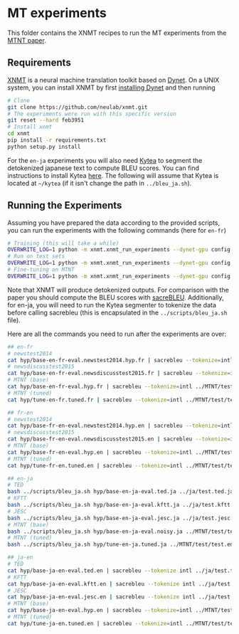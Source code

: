 # MT experiments

This folder contains the XNMT recipes to run the MT experiments from the [MTNT paper](http://www.cs.cmu.edu/~pmichel1/hosting/mtnt-emnlp.pdf).

## Requirements


[XNMT](https://github.com/neulab/xnmt) is a neural machine translation toolkit based on [Dynet](https://github.com/clab/dynet). On a UNIX system, you can install XNMT by first [installing Dynet](https://dynet.readthedocs.io/en/latest/python.html) and then running

```bash
# Clone
git clone https://github.com/neulab/xnmt.git
# The experiments were run with this specific version
git reset --hard feb3951
# Install xnmt
cd xnmt
pip install -r requirements.txt
python setup.py install
```

For the `en-ja` experiments you will also need [Kytea](http://www.phontron.com/kytea/) to segment the detokenized japanese text to compute BLEU scores. You can find instructions to install Kytea [here](http://www.phontron.com/kytea/#download). The following will assume that Kytea is located at `~/kytea` (if it isn't change the path in `../bleu_ja.sh`). 

## Running the Experiments

Assuming you have prepared the data according to the provided scripts, you can run the experiments with the following commands (here for `en-fr`)

```bash
# Training (this will take a while)
OVERWRITE_LOG=1 python -m xnmt.xnmt_run_experiments --dynet-gpu config.en-fr.yaml
# Run on test sets
OVERWRITE_LOG=1 python -m xnmt.xnmt_run_experiments --dynet-gpu config.en-fr.eval.yaml
# Fine-tuning on MTNT
OVERWRITE_LOG=1 python -m xnmt.xnmt_run_experiments --dynet-gpu config.en-fr.tune.yaml
```

Note that XNMT will produce detokenized outputs. For comparison with the paper you should compute the BLEU scores with [sacreBLEU](https://github.com/mjpost/sacreBLEU). Additionally, for en-ja, you will need to run the Kytea segmenter to tokenize the data before calling sacrebleu (this is encapsulated in the `../scripts/bleu_ja.sh` file).

Here are all the commands you need to run after the experiments are over:

```bash
## en-fr
# newstest2014
cat hyp/base-en-fr-eval.newstest2014.hyp.fr | sacrebleu --tokenize=intl ../fr/newstest2014.fr
# newsdiscusstest2015
cat hyp/base-en-fr-eval.newsdiscusstest2015.fr | sacrebleu --tokenize=intl ../fr/newsdiscusstest2015.fr
# MTNT (base)
cat hyp/base-en-fr-eval.hyp.fr | sacrebleu --tokenize=intl ../MTNT/test/test.en-fr.fr
# MTNT (tuned)
cat hyp/tune-en-fr.tuned.fr | sacrebleu --tokenize=intl ../MTNT/test/test.en-fr.fr

## fr-en
# newstest2014
cat hyp/base-fr-en-eval.newstest2014.hyp.en | sacrebleu --tokenize=intl ../fr/newstest2014.en
# newsdiscusstest2015
cat hyp/base-fr-en-eval.newsdiscusstest2015.en | sacrebleu --tokenize=intl ../fr/newsdiscusstest2015.en
# MTNT (base)
cat hyp/base-fr-en-eval.hyp.en | sacrebleu --tokenize=intl ../MTNT/test/test.fr-en.en
# MTNT (tuned)
cat hyp/tune-fr-en.tuned.en | sacrebleu --tokenize=intl ../MTNT/test/test.fr-en.en

## en-ja
# TED
bash ../scripts/bleu_ja.sh hyp/base-en-ja-eval.ted.ja ../ja/test.ted.ja
# KFTT
bash ../scripts/bleu_ja.sh hyp/base-en-ja-eval.kftt.ja ../ja/test.kftt.ja
# JESC
bash ../scripts/bleu_ja.sh hyp/base-en-ja-eval.jesc.ja ../ja/test.jesc.ja
# MTNT (base)
bash ../scripts/bleu_ja.sh hyp/base-en-ja-eval.noisy.ja ../MTNT/test/test.en-ja.ja
# MTNT (tuned)
bash ../scripts/bleu_ja.sh hyp/tune-en-ja.tuned.ja ../MTNT/test/test.en-ja.ja

## ja-en
# TED
cat hyp/base-ja-en-eval.ted.en | sacrebleu --tokenize intl ../ja/test.ted.en
# KFTT
cat hyp/base-ja-en-eval.kftt.en | sacrebleu --tokenize intl ../ja/test.kftt.en
# JESC
cat hyp/base-ja-en-eval.jesc.en | sacrebleu --tokenize intl ../ja/test.jesc.en
# MTNT (base)
cat hyp/base-ja-en-eval.hyp.en | sacrebleu --tokenize=intl ../MTNT/test/test.ja-en.en
# MTNT (tuned)
cat hyp/tune-ja-en.tuned.en | sacrebleu --tokenize=intl ../MTNT/test/test.ja-en.en
```


